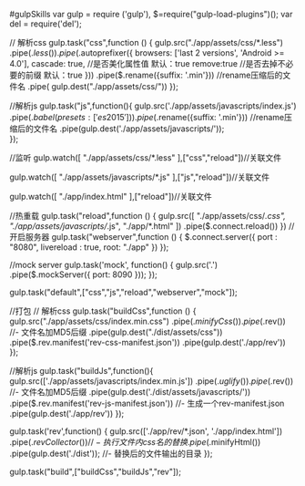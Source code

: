#gulpSkills
var gulp  = require ('gulp'),
$=require("gulp-load-plugins")();
var del = require('del');

// 解析css
gulp.task("css",function () {
  gulp.src("./app/assets/css/*.less")
  .pipe($.less())
  .pipe($.autoprefixer({
      browsers: ['last 2 versions', 'Android >= 4.0'],
      cascade: true, //是否美化属性值 默认：true
      remove:true //是否去掉不必要的前缀 默认：true
  }))
  .pipe($.rename({suffix: '.min'}))   //rename压缩后的文件名
  .pipe( gulp.dest("./app/assets/css/"))
});

//解析js
gulp.task("js",function(){
  gulp.src('./app/assets/javascripts/index.js')  
		.pipe($.babel({
				presets: ['es2015']
			}))
		.pipe($.rename({suffix: '.min'}))   //rename压缩后的文件名
		.pipe(gulp.dest('./app/assets/javascripts/'));  
});

//监听
gulp.watch([
  "./app/assets/css/*.less"
],["css","reload"])//关联文件

gulp.watch([
  "./app/assets/javascripts/*.js"
],["js","reload"])//关联文件

gulp.watch([
  "./app/index.html"
],["reload"])//关联文件

//热重载
gulp.task("reload",function () {
  gulp.src([
    "./app/assets/css/*.css",
    "./app/assets/javascripts/*.js",
    "./app/*.html"
    ])
  .pipe($.connect.reload())
})
//开启服务器
gulp.task("webserver",function () {
  $.connect.server({
    port : "8080",
    livereload : true,
    root: "./app"
  })
});

//mock server
gulp.task('mock', function() {
  gulp.src('.')
    .pipe($.mockServer({
      port: 8090
    }));
});

gulp.task("default",["css","js","reload","webserver","mock"]);











//打包
// 解析css
gulp.task("buildCss",function () {
  gulp.src("./app/assets/css/index.min.css")
  .pipe($.minifyCss() )
	.pipe($.rev()) //- 文件名加MD5后缀
  .pipe(gulp.dest("./dist/assets/css"))
	.pipe($.rev.manifest('rev-css-manifest.json'))
	.pipe(gulp.dest('./app/rev'))
});

//解析js
gulp.task("buildJs",function(){
  gulp.src(['./app/assets/javascripts/index.min.js'])
		.pipe($.uglify())
		.pipe($.rev()) //- 文件名加MD5后缀
		.pipe(gulp.dest('./dist/assets/javascripts/'))
		.pipe($.rev.manifest('rev-js-manifest.json')) //- 生成一个rev-manifest.json
		.pipe(gulp.dest('./app/rev')) 
});

gulp.task('rev',function() {
	gulp.src(['./app/rev/*.json', './app/index.html']) 
		.pipe($.revCollector())     //- 执行文件内css名的替换
		.pipe($.minifyHtml())
		.pipe(gulp.dest('./dist'));  //- 替换后的文件输出的目录
});



gulp.task("build",["buildCss","buildJs","rev"]);
